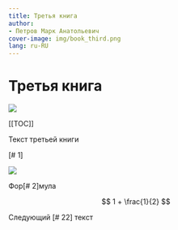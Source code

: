 ```yaml
---
title: Третья книга
author:
- Петров Марк Анатольевич
cover-image: img/book_third.png
lang: ru-RU
---
```


# Третья книга

![](/img/book_third.png)

[[TOC]]

Текст третьей книги

[# 1]

![](/img/book_third-01.png)

Фор[# 2]мула

$$
1 + \frac{1}{2}
$$

Следующий [# 22] текст